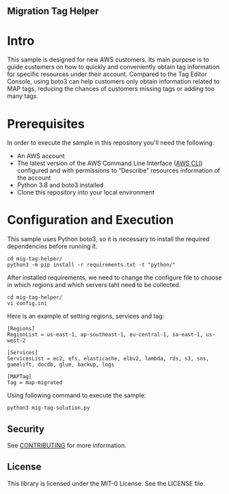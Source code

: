 ## Migration Tag Helper

# Intro

This sample is designed for new AWS customers. Its main purpose is to guide customers on how to quickly and conveniently obtain tag information for specific resources under their account. Compared to the Tag Editor Console, using boto3 can help customers only obtain information related to MAP tags, reducing the chances of customers missing tags or adding too many tags.

# Prerequisites

In order to execute the sample in this repository you'll need the following:

* An AWS account
* The latest version of the AWS Command Line Interface ([AWS CLI](https://aws.amazon.com/cli/)) configured and with permissions to “Describe” resources information of the account
* Python 3.8 and boto3 installed
* Clone this repository into your local environment

# Configuration and Execution

This sample uses Python boto3, so it is necessary to install the required dependencies before running it.

```
cd mig-tag-helper/
python3 -m pip install -r requirements.txt -t "python/"
```

After installed requirements, we need to change the configure file to choose in which regions and which servers taht need to be collected.

```
cd mig-tag-helper/
vi config.ini
```

Here is an example of setting regions, services and tag:

```
[Regions]
RegionList = us-east-1, ap-southeast-1, eu-central-1, sa-east-1, us-west-2

[Services]
ServicesList = ec2, efs, elasticache, elbv2, lambda, rds, s3, sns, gamelift, docdb, glue, backup, logs

[MAPTag]
Tag = map-migrated
```

Using following command to execute the sample:

```
python3 mig-tag-solution.py 
```

## Security

See [CONTRIBUTING](CONTRIBUTING.md#security-issue-notifications) for more information.

## License

This library is licensed under the MIT-0 License. See the LICENSE file.

